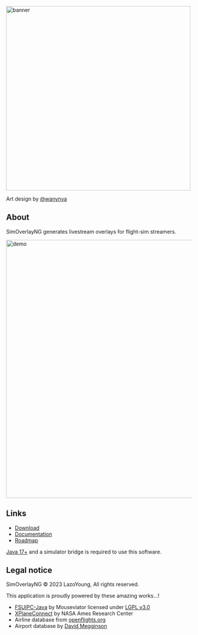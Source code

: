 
<img width="500" alt="banner" src="https://github.com/LazoYoung/SimOverlayNG/assets/9482578/ba4d32e9-2412-45f6-a667-d2055a4358d4">

Art design by [@wanynya](https://github.com/wnynya)

## About
SimOverlayNG generates livestream overlays for flight-sim streamers.

<img width="700" alt="demo" src="https://github.com/LazoYoung/SimOverlayNG/blob/main/demo.gif">

## Links
- [Download](https://github.com/LazoYoung/SimOverlayNG/releases)
- [Documentation](https://github.com/LazoYoung/SimOverlayNG/wiki)
- [Roadmap](https://github.com/LazoYoung/SimOverlayNG/wiki/Roadmap)

[Java 17+](https://www.oracle.com/java/technologies/downloads/) and a simulator bridge is required to use this software.

## Legal notice
SimOverlayNG &#169; 2023 LazoYoung, All rights reserved.

This application is proudly powered by these amazing works...!

- [FSUIPC-Java](https://github.com/Mouseviator/FSUIPC-Java) by Mouseviator licensed under [LGPL v3.0](https://github.com/Mouseviator/FSUIPC-Java/blob/master/LICENSE.txt)
- [XPlaneConnect](https://github.com/nasa/XPlaneConnect) by NASA Ames Research Center
- Airline database from [openflights.org](https://github.com/jpatokal/openflights/blob/master/data/LICENSE)
- Airport database by [David Megginson](https://github.com/davidmegginson/ourairports-data)
